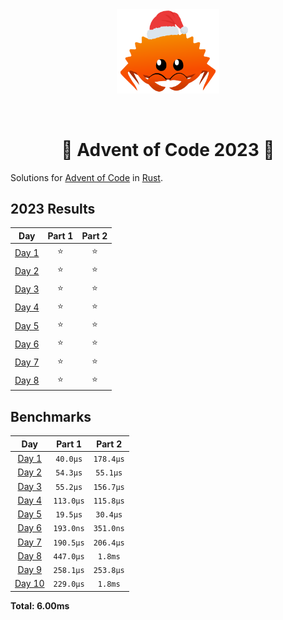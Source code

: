 <div align="center"><img src="./.assets/christmas_ferris.png" width="164"></div>

&nbsp;

<h1 align="center" > 🎄 Advent of Code 2023 🎄</h1>

Solutions for [Advent of Code](https://adventofcode.com/) in [Rust](https://www.rust-lang.org/).

<!--- advent_readme_stars table --->
## 2023 Results

| Day | Part 1 | Part 2 |
| :---: | :---: | :---: |
| [Day 1](https://adventofcode.com/2023/day/1) | ⭐ | ⭐ |
| [Day 2](https://adventofcode.com/2023/day/2) | ⭐ | ⭐ |
| [Day 3](https://adventofcode.com/2023/day/3) | ⭐ | ⭐ |
| [Day 4](https://adventofcode.com/2023/day/4) | ⭐ | ⭐ |
| [Day 5](https://adventofcode.com/2023/day/5) | ⭐ | ⭐ |
| [Day 6](https://adventofcode.com/2023/day/6) | ⭐ | ⭐ |
| [Day 7](https://adventofcode.com/2023/day/7) | ⭐ | ⭐ |
| [Day 8](https://adventofcode.com/2023/day/8) | ⭐ | ⭐ |
<!--- advent_readme_stars table --->

<!--- benchmarking table --->
## Benchmarks

| Day | Part 1 | Part 2 |
| :---: | :---: | :---:  |
| [Day 1](./src/bin/01.rs) | `40.0µs` | `178.4µs` |
| [Day 2](./src/bin/02.rs) | `54.3µs` | `55.1µs` |
| [Day 3](./src/bin/03.rs) | `55.2µs` | `156.7µs` |
| [Day 4](./src/bin/04.rs) | `113.0µs` | `115.8µs` |
| [Day 5](./src/bin/05.rs) | `19.5µs` | `30.4µs` |
| [Day 6](./src/bin/06.rs) | `193.0ns` | `351.0ns` |
| [Day 7](./src/bin/07.rs) | `190.5µs` | `206.4µs` |
| [Day 8](./src/bin/08.rs) | `447.0µs` | `1.8ms` |
| [Day 9](./src/bin/09.rs) | `258.1µs` | `253.8µs` |
| [Day 10](./src/bin/10.rs) | `229.0µs` | `1.8ms` |

**Total: 6.00ms**
<!--- benchmarking table --->
